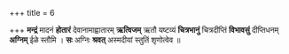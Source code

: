 +++
title = 6

+++
**मन्द्रं** मादनं **होतारं** देवानामाह्वातारम् **ऋत्विजम्** ऋतौ यष्टव्यं **चित्रभानुं** चित्रदीप्तिं **विभावसुं** दीप्तिधनम् **अग्निम्** ईळे स्तौमि । **सः** अग्निः **श्रवत्** अस्मदीयां स्तुतिं शृणोत्वेव ॥